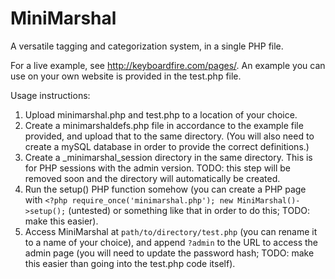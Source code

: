 # MiniMarshal

A versatile tagging and categorization system, in a single PHP file.

For a live example, see http://keyboardfire.com/pages/. An example you can use on your own website is provided in the test.php file.

Usage instructions:

1. Upload minimarshal.php and test.php to a location of your choice.
2. Create a minimarshaldefs.php file in accordance to the example file provided, and upload that to the same directory. (You will also need to create a mySQL database in order to provide the correct definitions.)
3. Create a \_minimarshal\_session directory in the same directory. This is for PHP sessions with the admin version. TODO: this step will be removed soon and the directory will automatically be created.
4. Run the setup() PHP function somehow (you can create a PHP page with `<?php require_once('minimarshal.php'); new MiniMarshal()->setup();` (untested) or something like that in order to do this; TODO: make this easier).
5. Access MiniMarshal at `path/to/directory/test.php` (you can rename it to a name of your choice), and append `?admin` to the URL to access the admin page (you will need to update the password hash; TODO: make this easier than going into the test.php code itself).

